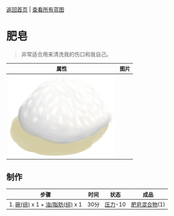 [返回首页](index.md)   |  [查看所有蓝图](blueprint.md)
# 肥皂  
> 非常适合用来清洗我的伤口和我自己。  
  
  属性  |   图片   
 ----  |  ----:   
   |  ![](Sprite/SoapWet.png)   
  
## 制作  
步骤  |  时间  |  状态  |  成品  
----  |  ----  |  ----  |  ----  
1. [碗(组)](GpTag_Bowl.md) x 1 + [油/脂肪(组)](GpTag_OilFat.md) x 1  |  30分  |  [压力](Stress.md)-10  |  [肥皂混合物](LQ_SoapMix.md)(1)  
